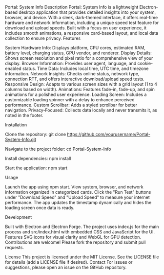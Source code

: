 Portal: System Info
Description
Portal: System Info is a lightweight Electron-based desktop application that provides detailed insights into your system, browser, and device. With a sleek, dark-themed interface, it offers real-time hardware and network information, including a unique speed test feature for download and upload speeds. Built with a focus on user experience, it includes smooth animations, a responsive card-based layout, and local data collection to ensure privacy.
Features

System Hardware Info: Displays platform, CPU cores, estimated RAM, battery level, charging status, GPU vendor, and renderer.
Display Details: Shows screen resolution and pixel ratio for a comprehensive view of your display.
Browser Information: Provides user agent, language, and cookie-enabled status.
Time Data: Includes local time, UTC time, and timezone information.
Network Insights: Checks online status, network type, connection RTT, and offers interactive download/upload speed tests.
Responsive Design: Adapts to various screen sizes with a grid layout (1 to 4 columns based on width).
Animations: Features fade-in, fade-up, and spin animations for a polished user experience.
Loading Screen: Includes a customizable loading spinner with a delay to enhance perceived performance.
Custom Scrollbar: Adds a styled scrollbar for better navigation.
Privacy-Focused: Collects data locally and never transmits it, as noted in the footer.

Installation

Clone the repository:
git clone https://github.com/yourusername/Portal-System-Info.git


Navigate to the project folder:
cd Portal-System-Info


Install dependencies:
npm install


Start the application:
npm start



Usage

Launch the app using npm start.
View system, browser, and network information organized in categorized cards.
Click the "Run Test" buttons under "Download Speed" and "Upload Speed" to measure your internet performance.
The app updates the timestamp dynamically and hides the loading screen once data is ready.

Development

Built with Electron and Electron Forge.
The project uses index.js for the main process and src/index.html with embedded CSS and JavaScript for the UI.
Features SVG icons for visual clarity and WebGL for GPU detection.
Contributions are welcome! Please fork the repository and submit pull requests.

License
This project is licensed under the MIT License. See the LICENSE file for details (add a LICENSE file if desired).
Contact
For issues or suggestions, please open an issue on the GitHub repository.
